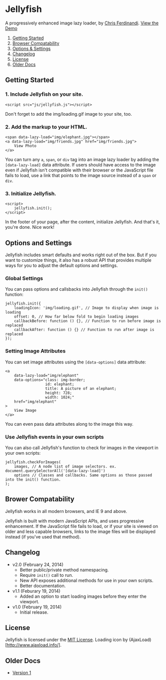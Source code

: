 # Jellyfish
A progressively enhanced image lazy loader, by [Chris Ferdinandi](http://gomakethings.com). [View the Demo](http://cferdinandi.github.io/jellyfish/)

1. [Getting Started](#getting-started)
2. [Browser Compatability](#browser-compatability)
3. [Options & Settings](#options-and-settings)
4. [Changelog](#changelog)
5. [License](#license)
6. [Older Docs](#older-docs)



## Getting Started

### 1. Include Jellyfish on your site.

	<script src="js/jellyfish.js"></script>

Don't forget to add the img/loading.gif image to your site, too.

### 2. Add the markup to your HTML.

	<span data-lazy-load="img/elephant.jpg"></span>
	<a data-lazy-load="img/friends.jpg" href="img/friends.jpg">
		View Photo
	</a>

You can turn any `a`, `span`, or `div` tag into an image lazy loader by adding the `[data-lazy-load]` data attribute. If users should have access to the image even if Jellyfish isn't compatible with their browser or the JavaScript file fails to load, use a link that points to the image source instead of a `span` or `div`.

### 3. Initialize Jellyfish.

	<script>
		jellyfish.init();
	</script>

In the footer of your page, after the content, initialize Jellyfish. And that's it, you're done. Nice work!



## Options and Settings

Jellyfish includes smart defaults and works right out of the box. But if you want to customize things, it also has a robust API that provides multiple ways for you to adjust the default options and settings.

### Global Settings

You can pass options and callsbacks into Jellyfish through the `init()` function:

	jellyfish.init({
		loadingIcon: 'img/loading.gif', // Image to display when image is loading
		offset: 0, // How far below fold to begin loading images
		callbackBefore: function () {}, // Function to run before image is replaced
		callbackAfter: function () {} // Function to run after image is replaced
	});

### Setting Image Attributes

You can set image attributes using the `[data-options]` data attribute:

	<a
		data-lazy-load="img/elephant"
		data-options="class: img-border;
		              id: elephant;
		              title: A picture of an elephant;
		              height: 728;
		              width: 1024;"
		href="img/elephant"
	>
		View Image
	</a>

You can even pass data attributes along to the image this way.

### Use Jellyfish events in your own scripts

You can also call Jellyfish's function to check for images in the viewport in your own scripts:

	jellyfish.checkForImages(
		images, // A node list of image selectors. ex. document.querySelectorAll('[data-lazy-load]')
		options // Classes and callbacks. Same options as those passed into the init() function.
	);



## Brower Compatability

Jellyfish works in all modern browsers, and IE 9 and above.

Jellyfish is built with modern JavaScript APIs, and uses progressive enhancement. If the JavaScript file fails to load, or if your site is viewed on older and less capable browsers, links to the image files will be displayed instead (if you've used that method).



## Changelog
* v2.0 (February 24, 2014)
  * Better public/private method namespacing.
  * Require `init()` call to run.
  * New API exposes additional methods for use in your own scripts.
  * Better documentation.
* v1.1 (Feburary 19, 2014)
  * Added an option to start loading images before they enter the viewport.
* v1.0 (February 19, 2014)
  * Initial release.



## License
Jellyfish is licensed under the [MIT License](http://gomakethings.com/mit/). Loading icon by (AjaxLoad)[http://www.ajaxload.info/].



## Older Docs

* [Version 1](http://cferdinandi.github.io/jellyfish/archive/v1/)